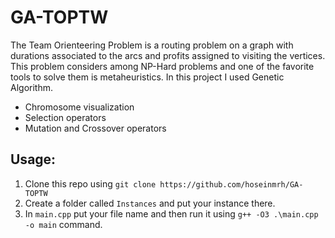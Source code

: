 # GA-TOPTW

The Team Orienteering Problem is a routing problem on a graph with durations associated to the arcs and profits assigned to visiting the vertices. This problem considers among NP-Hard problems and one of the favorite tools to solve them is metaheuristics. In this project I used Genetic Algorithm.
- Chromosome visualization 
- Selection operators
- Mutation and Crossover operators

## Usage:
1. Clone this repo using `git clone https://github.com/hoseinmrh/GA-TOPTW`
2. Create a folder called `Instances` and put your instance there.
3. In `main.cpp` put your file name and then run it using `g++ -O3 .\main.cpp -o main` command.
